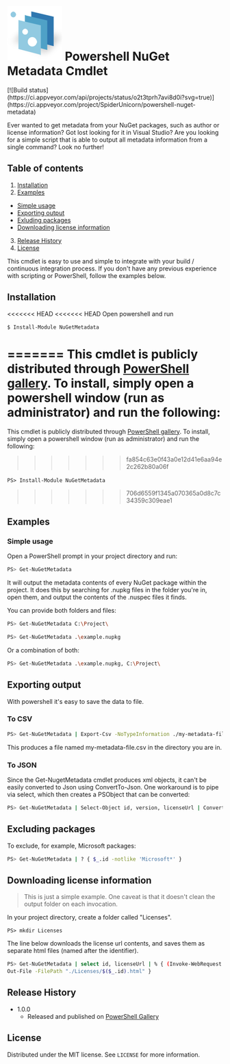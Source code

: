 <h1><img src="logo.png" align="bottom" /> Powershell NuGet Metadata Cmdlet</h1> 
[![Build status](https://ci.appveyor.com/api/projects/status/o2t3tprh7avi8d0i?svg=true)](https://ci.appveyor.com/project/SpiderUnicorn/powershell-nuget-metadata)

Ever wanted to get metadata from your NuGet packages, such as author or license information? 
Got lost looking for it in Visual Studio? Are you looking for a simple script that is able to 
output all metadata information from a single command?
Look no further!

## Table of contents
1. [Installation](#installation)
2. [Examples](#examples)
  * [Simple usage](#simple-usage)
  * [Exporting output](#exporting-output)
  * [Exluding packages](#excluding-packages)
  * [Downloading license information](#downloading-license-information)
3. [Release History](#release-history)
4. [License](#license)

This cmdlet is easy to use and simple to integrate with your build / continuous integration process. If you don't have any previous experience with scripting or PowerShell, follow the examples below.


## Installation
<<<<<<< HEAD
<<<<<<< HEAD
Open powershell and run
```
$ Install-Module NuGetMetadata
```
=======
This cmdlet is publicly distributed through [PowerShell gallery](https://www.powershellgallery.com/packages/NuGetMetadata/). To install, simply open a powershell window (run as administrator) and run the following:
=======
This cmdlet is publicly distributed through [PowerShell gallery](https://www.powershellgallery.com/packages/NuGetMetadata/).
To install, simply open a powershell window (run as administrator) and run the following:
>>>>>>> fa854c63e0f43a0e12d41e6aa94e2c262b80a06f

``
PS> Install-Module NuGetMetadata
``

>>>>>>> 706d6559f1345a070365a0d8c7c34359c309eae1
## Examples
### Simple usage
Open a PowerShell prompt in your project directory and run:
```sh
PS> Get-NuGetMetadata
```
It will output the metadata contents of every NuGet package within the project.
It does this by searching for .nupkg files in the folder you're in, open them, and output the contents of the .nuspec files it finds.

You can provide both folders and files:
```sh
PS> Get-NuGetMetadata C:\Project\
```
```sh
PS> Get-NuGetMetadata .\example.nupkg
```
Or a combination of both:
```sh
PS> Get-NuGetMetadata .\example.nupkg, C:\Project\
```
## Exporting output
With powershell it's easy to save the data to file.
### To CSV
```sh
PS> Get-NuGetMetadata | Export-Csv -NoTypeInformation ./my-metadata-file.csv
```
This produces a file named my-metadata-file.csv in the directory you are in.
### To JSON
Since the Get-NugetMetadata cmdlet produces xml objects, it can't be easily converted to Json using ConvertTo-Json.
One workaround is to pipe via select, which then creates a PSObject that can be converted:
```sh
PS> Get-NuGetMetadata | Select-Object id, version, licenseUrl | ConvertTo-Json | Out-File ./my-metadata-file.csv
```
## Excluding packages
To exclude, for example, Microsoft packages:
```sh
PS> Get-NuGetMetadata | ? { $_.id -notlike 'Microsoft*' }
```
## Downloading license information
> This is just a simple example. One caveat is that it doesn't clean the output folder on each invocation.

In your project directory, create a folder called "Licenses".
```
PS> mkdir Licenses
```

The line below downloads the license url contents, and saves them as separate html files (named after the identifier).
```sh
PS> Get-NuGetMetadata | select id, licenseUrl | % { (Invoke-WebRequest $_.licenseUrl).Content |
Out-File -FilePath "./Licenses/$($_.id).html" }
```

## Release History

* 1.0.0
    * Released and published on [PowerShell Gallery](https://www.powershellgallery.com/)

## License

Distributed under the MIT license. See ``LICENSE`` for more information.
